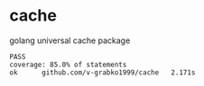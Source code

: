 # cache
golang universal cache package

```code
PASS
coverage: 85.0% of statements
ok      github.com/v-grabko1999/cache   2.171s

```